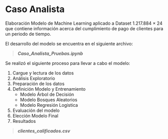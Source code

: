 # Caso Analista


Elaboración Modelo de Machine Learning aplicado a Dataset 1.217.884 × 24 que contiene información acerca del cumplimiento de pago de clientes para un periodo de tiempo.

El desarrollo del modelo se encuentra en el siguiente archivo:

 > ***Caso_Analista_Pruebas.ipynb***



Se realizó el siguiente proceso para llevar a cabo el modelo:

1.  Cargue y lectura de los datos
2.  Análisis Exploratorio
3.  Preparación de los datos
4.  Definición Modelo y Entrenamiento
    - Modelo Árbol de Decisión
    - Modelo Bosques Aleatorios
    - Modelo Regresión Logistica
5. Evaluación del modelo
6. Elección Modelo Final
7. Resultados 
> ***clientes_calificados.csv***
  
